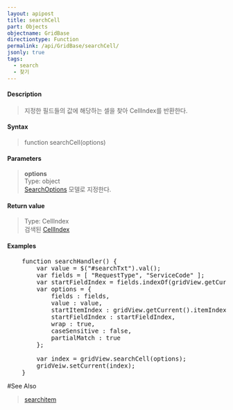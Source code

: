 ```yaml
---
layout: apipost
title: searchCell
part: Objects
objectname: GridBase
directiontype: Function
permalink: /api/GridBase/searchCell/
jsonly: true
tags:
  - search
  - 찾기
---
```



#### Description

> 지정한 필드들의 값에 해당하는 셀을 찾아 CellIndex를 반환한다.  

#### Syntax

> function searchCell(options)

#### Parameters

> **options**  
> Type: object  
> [SearchOptions](/api/types/SearchOptions/) 모델로 지정한다.

#### Return value

> Type: CellIndex  
> 검색된 [CellIndex](/api/types/CellIndex/) 

#### Examples 

<pre class="prettyprint">
    function searchHandler() {
        var value = $("#searchTxt").val();
        var fields = [ "RequestType", "ServiceCode" ];
        var startFieldIndex = fields.indexOf(gridView.getCurrent().fieldName) + 1;
        var options = {
            fields : fields,
            value : value,
            startItemIndex : gridView.getCurrent().itemIndex,
            startFieldIndex : startFieldIndex,
            wrap : true,
            caseSensitive : false,
            partialMatch : true
        };

        var index = gridView.searchCell(options);
        gridVeiw.setCurrent(index);
    }
</pre>

#See Also
> [searchitem](/api/GridBase/searchItem)